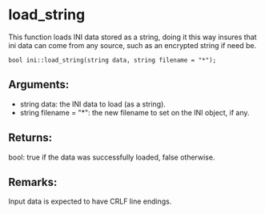 # load_string
This function loads INI data stored as a string, doing it this way insures that ini data can come from any source, such as an encrypted string if need be.

`bool ini::load_string(string data, string filename = "*");`

## Arguments:
* string data: the INI data to load (as a string).
* string filename = "*": the new filename to set on the INI object, if any.

## Returns:
bool: true if the data was successfully loaded, false otherwise.

## Remarks:
Input data is expected to have CRLF line endings.
